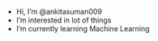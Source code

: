 - Hi, I’m @ankitasuman009
- I’m interested in lot of things
- I’m currently learning Machine Learning

<!---
ankitasuman009/ankitasuman009 is a special repository because its `README.md` (this file) appears on your GitHub profile.
You can click the Preview link to take a look at your changes.
--->
